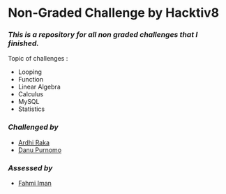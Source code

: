 # Non-Graded Challenge by Hacktiv8
### *This is a repository for all non graded challenges that I finished.*
Topic of challenges :
- Looping
- Function
- Linear Algebra
- Calculus 
- MySQL
- Statistics

### *Challenged by*
- <a href="https://github.com/ardhiraka">Ardhi Raka</a>
- <a href="https://github.com/danupurnomo">Danu Purnomo</a>

### *Assessed by*
- <a href="https://github.com/fahmimnalfrzki">Fahmi Iman</a>



